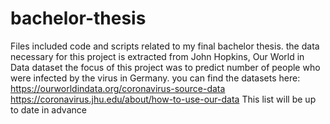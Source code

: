 # bachelor-thesis
Files included code and scripts related to my final bachelor thesis.
the data necessary for this project is extracted from John Hopkins, Our World in Data dataset
the focus of this project was to predict number of people who were infected by the virus in Germany.
you can find the datasets here:
https://ourworldindata.org/coronavirus-source-data
https://coronavirus.jhu.edu/about/how-to-use-our-data
This list will be up to date in advance
